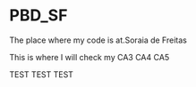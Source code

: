 # PBD_SF
The place where my code is at.Soraia de Freitas 

This is where I will check my CA3 CA4 CA5

TEST TEST TEST 